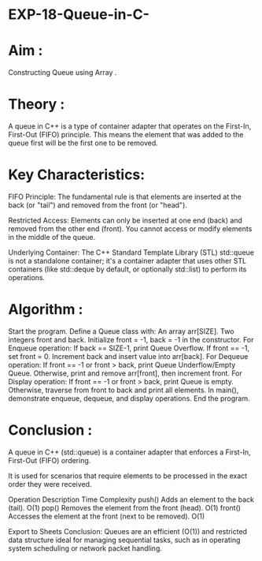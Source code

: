 # EXP-18-Queue-in-C-

# Aim :
Constructing Queue  using Array .

# Theory :
A queue in C++ is a type of container adapter that operates on the First-In, First-Out (FIFO) principle. This means the element that was added to the queue first will be the first one to be removed.

# Key Characteristics:
FIFO Principle: The fundamental rule is that elements are inserted at the back (or "tail") and removed from the front (or "head").

Restricted Access: Elements can only be inserted at one end (back) and removed from the other end (front). You cannot access or modify elements in the middle of the queue.

Underlying Container: The C++ Standard Template Library (STL) std::queue is not a standalone container; it's a container adapter that uses other STL containers (like std::deque by default, or optionally std::list) to perform its operations.


# Algorithm :
Start the program.
Define a Queue class with:
An array arr[SIZE].
Two integers front and back.
Initialize front = -1, back = -1 in the constructor.
For Enqueue operation:
If back == SIZE-1, print Queue Overflow.
If front == -1, set front = 0.
Increment back and insert value into arr[back].
For Dequeue operation:
If front == -1 or front > back, print Queue Underflow/Empty Queue.
Otherwise, print and remove arr[front], then increment front.
For Display operation:
If front == -1 or front > back, print Queue is empty.
Otherwise, traverse from front to back and print all elements.
In main(), demonstrate enqueue, dequeue, and display operations.
End the program.

# Conclusion :

A queue in C++ (std::queue) is a container adapter that enforces a First-In, First-Out (FIFO) ordering.

It is used for scenarios that require elements to be processed in the exact order they were received.

Operation	Description	Time Complexity
push()	Adds an element to the back (tail).	O(1)
pop()	Removes the element from the front (head).	O(1)
front()	Accesses the element at the front (next to be removed).	O(1)

Export to Sheets
Conclusion: Queues are an efficient (O(1)) and restricted data structure ideal for managing sequential tasks, such as in operating system scheduling or network packet handling.














